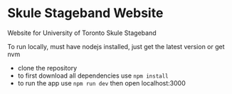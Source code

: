 # Skule Stageband Website

Website for University of Toronto Skule Stageband

To run locally, must have nodejs installed, just get the latest version or get nvm
- clone the repository
- to first download all dependencies use `npm install`
- to run the app use `npm run dev` then open localhost:3000
